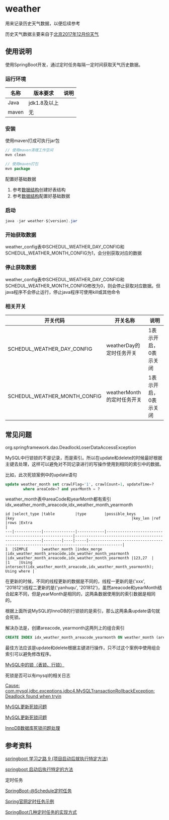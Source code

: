 # weather

用来记录历史天气数据，以便后续参考

历史天气数据主要来自于[北京2017年12月份天气](http://lishi.tianqi.com/beijing/201712.html)

## 使用说明

使用SpringBoot开发，通过定时任务每隔一定时间获取天气历史数据。

### 运行环境

|名称|版本要求|说明|
|---|---|---|
|Java|jdk1.8及以上||
|maven|无||

### 安装

使用maven打成可执行jar包

```Java
// 使用maven清理工作空间
mvn clean

// 使用maven打包
mvn package
```

配置好基础数据

1. 参考[数据结构](./docs/db-mysql.sql)创建好表结构
2. 参考[数据结构](./docs/db-mysql.sql)配置好基础数据

### 启动

```Java
java -jar weather-${version}.jar
```

### 开始获取数据

weather_config表中SCHEDUL_WEATHER_DAY_CONFIG和SCHEDUL_WEATHER_MONTH_CONFIG为1，会分别获取对应的数据

### 停止获取数据

weather_config表中SCHEDUL_WEATHER_DAY_CONFIG和SCHEDUL_WEATHER_MONTH_CONFIG修改为0，则会停止获取对应数据。但java程序不会停止运行，停止java程序可使用kill或其他命令

### 相关开关

|开关代码|开关名称|说明|
|---|---|---|
|SCHEDUL_WEATHER_DAY_CONFIG|weatherDay的定时任务开关|1表示开启，0表示关闭|
|SCHEDUL_WEATHER_MONTH_CONFIG|weatherMonth的定时任务开关|1表示开启，0表示关闭|

## 常见问题

org.springframework.dao.DeadlockLoserDataAccessException

MySQL中行锁锁的不是记录，而是索引。所以在update和delete的时候最好根据主键去处理，这样可以避免对不同记录进行的写操作使用到相同的索引中的数据。

比如，此次死锁案例中的update语句

```SQL
update weather_month set crawlFlag='1', crawlCount=1, updateTime=?
    	where areaCode=? and yearMonth = ?
```

weather_month表中areaCode和yearMonth都有索引idx_weather_month_areacode,idx_weather_month_yearmonth

```MySQL
id |select_type |table         |type        |possible_keys                                          |key                                                    |key_len |ref |rows |Extra                                                                                |
---|------------|--------------|------------|-------------------------------------------------------|-------------------------------------------------------|--------|----|-----|-------------------------------------------------------------------------------------|
1  |SIMPLE      |weather_month |index_merge |idx_weather_month_areacode,idx_weather_month_yearmonth |idx_weather_month_areacode,idx_weather_month_yearmonth |123,27  |    |1    |Using intersect(idx_weather_month_areacode,idx_weather_month_yearmonth); Using where |
```

在更新的时候，不同的线程更新的数据是不同的，线程一更新的是('xxx', '201812')线程二更新的是('yanhuqu', '201812')，虽然areacode和yearMonth结合起来不同，但是yearMonth是相同的，这两条数据使用到的索引数据是相同的。

根据上面所说MySQL的InnoDB的行锁锁的是索引，那么这两条条update语句就会死锁。

解决办法是，创建areacode, yearmonth这两列上的组合索引

```SQL
CREATE INDEX idx_weather_month_areacode_yearmonth ON weather_month (areacode, yearmonth);
```

最佳方法应该是update和delete根据主键进行操作，只不过这个案例中使用组合索引可以避免修改程序。

[MySQL中的锁（表锁、行锁）](https://www.cnblogs.com/chenqionghe/p/4845693.html)

死锁是否可以有mysql的相关日志

[Cause: com.mysql.jdbc.exceptions.jdbc4.MySQLTransactionRollbackException: Deadlock found when tryin](https://blog.csdn.net/zheng0518/article/details/54695605)

[MySQL更新死锁问题](http://ju.outofmemory.cn/entry/199937)

[MySQL更新死锁问题](https://www.cnblogs.com/softidea/p/5816502.html)

[InnoDB数据库死锁问题处理](https://www.jb51.net/article/81020.htm)

## 参考资料

[springboot 学习之路 9 (项目启动后就执行特定方法)](https://www.cnblogs.com/huhongy/p/8183390.html)

[springboot 启动后执行特定的方法](https://blog.csdn.net/nimoyaoww/article/details/79299201)

定时任务

[SpringBoot-@Schedule定时任务](https://blog.csdn.net/ysp_0607/article/details/71430281)

[Spring官网定时任务示例](https://spring.io/guides/gs/scheduling-tasks/)

[SpringBoot几种定时任务的实现方式](https://blog.csdn.net/wqh8522/article/details/79224290)
